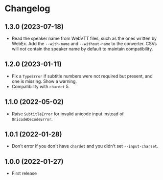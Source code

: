 Changelog
=========

1.3.0 (2023-07-18)
------------------

* Read the speaker name from WebVTT files, such as the ones written by WebEx. Add the `--with-name` and `--without-name` to the converter. CSVs will not contain the speaker name by default to maintain compatibility.

1.2.0 (2023-01-11)
------------------

* Fix a `TypeError` if subtitle numbers were not required but present, and one is missing. Show a warning.
* Compatibility with `chardet` 5.

1.1.0 (2022-05-02)
------------------

* Raise `SubtitleError` for invalid unicode input instead of `UnicodeDecodeError`.

1.0.1 (2022-01-28)
------------------

* Don't error if you don't have `chardet` and you didn't set `--input-charset`.

1.0.0 (2022-01-27)
------------------

* First release
